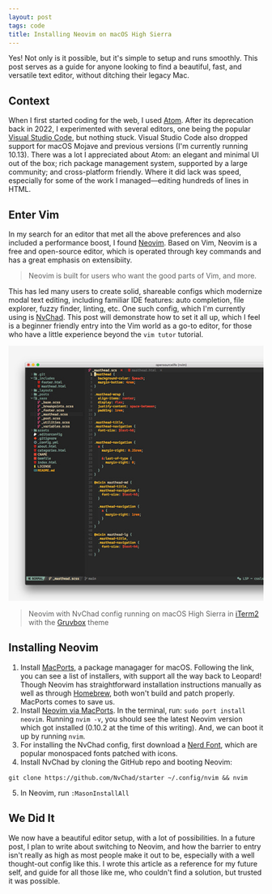 ```yaml
---
layout: post
tags: code
title: Installing Neovim on macOS High Sierra
---
```


<p class="drop-cap">Yes! Not only is it possible, but it's simple to setup and runs smoothly. This post serves as a guide for anyone looking to find a beautiful, fast, and versatile text editor, without ditching their legacy Mac.</p>

## Context

When I first started coding for the web, I used [Atom](https://atom-editor.cc/). After its deprecation back in 2022, I experimented with several editors, one being the popular [Visual Studio Code](https://code.visualstudio.com/), but nothing stuck. Visual Studio Code also dropped support for macOS Mojave and previous versions (I'm currently running 10.13). There was a lot I appreciated about Atom: an elegant and minimal UI out of the box; rich package management system, supported by a large community; and cross-platform friendly. Where it did lack was speed, especially for some of the work I managed&mdash;editing hundreds of lines in HTML.

## Enter Vim

In my search for an editor that met all the above preferences and also included a performance boost, I found [Neovim](https://neovim.io/). Based on Vim, Neovim is a free and open-source editor, which is operated through key commands and has a great emphasis on extensibiity.

> Neovim is built for users who want the good parts of Vim, and more.

This has led many users to create solid, shareable configs which modernize modal text editing, including familiar IDE features: auto completion, file explorer, fuzzy finder, linting, etc. One such config, which I'm currently using is [NvChad](https://nvchad.com/). This post will demonstrate how to set it all up, which I feel is a beginner friendly entry into the Vim world as a go-to editor, for those who have a little experience beyond the `vim tutor` tutorial.

![Neovim setup with NvChad](/assets/images/2024-12-03.jpg "Neovim setup with NvChad")
> Neovim with NvChad config running on macOS High Sierra in [iTerm2](https://iterm2.com/) with the [Gruvbox](https://iterm2colorschemes.com/) theme

## Installing Neovim

1. Install [MacPorts](https://www.macports.org/install.php#installing), a package managager for macOS. Following the link, you can see a list of installers, with support all the way back to Leopard! Though Neovim has straightforward installation instructions manually as well as through [Homebrew](https://brew.sh/), both won't build and patch properly. MacPorts comes to save us.
2. Install [Neovim via MacPorts](https://ports.macports.org/port/neovim/). In the terminal, run: `sudo port install neovim`.
Running `nvim -v`, you should see the latest Neovim version which got installed (0.10.2 at the time of this writing). And, we can boot it up by running `nvim`.
3. For installing the NvChad config, first download a [Nerd Font](https://www.nerdfonts.com/font-downloads), which are popular monospaced fonts patched with icons.
4. Install NvChad by cloning the GitHub repo and booting Neovim:
```
git clone https://github.com/NvChad/starter ~/.config/nvim && nvim
```
5. In Neovim, run `:MasonInstallAll`

## We Did It

We now have a beautiful editor setup, with a lot of possibilities. In a future post, I plan to write about switching to Neovim, and how the barrier to entry isn't really as high as most people make it out to be, especially with a well thought-out config like this. I wrote this article as a reference for my future self, and guide for all those like me, who couldn't find a solution, but trusted it was possible.
